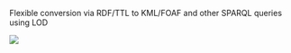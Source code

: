 Flexible conversion via RDF/TTL to KML/FOAF and other SPARQL queries using LOD

![](https://cdn.rawgit.com/wiki/jo-pol/gedcom2sem/wiki-images/samples.png)
